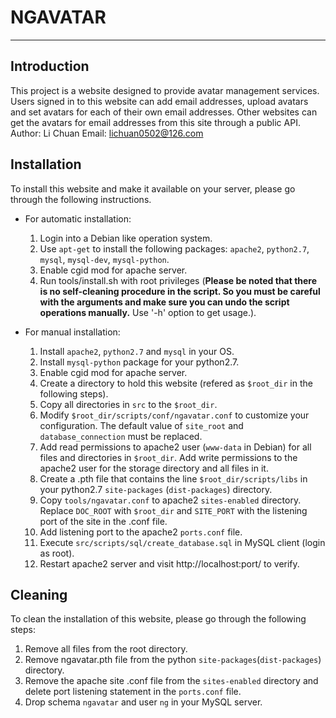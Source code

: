 # NGAVATAR

---
## Introduction
This project is a website designed to provide avatar management services. Users signed in to this website can add email addresses, upload avatars and set avatars for each of their own email addresses. Other websites can get the avatars for email addresses from this site through a public API.
Author: Li Chuan
Email: lichuan0502@126.com

## Installation
To install this website and make it available on your server, please go through the following instructions.  

- For automatic installation:
    1. Login into a Debian like operation system.
    2. Use `apt-get` to install the following packages: `apache2`, `python2.7`, `mysql`, `mysql-dev`, `mysql-python`.
    3. Enable cgid mod for apache server.
    4. Run tools/install.sh with root privileges (**Please be noted that there is no self-cleaning procedure in the script. So you must be careful with the arguments and make sure you can undo the script operations manually.** Use '-h' option to get usage.).

- For manual installation:
    1. Install `apache2`, `python2.7` and `mysql` in your OS.
    2. Install `mysql-python` package for your python2.7.
    3. Enable cgid mod for apache server.
    4. Create a directory to hold this website (refered as `$root_dir` in the following steps).
    5. Copy all directories in `src` to the `$root_dir`.
    6. Modify `$root_dir/scripts/conf/ngavatar.conf` to customize your configuration. The default value of `site_root` and `database_connection` must be replaced.
    7. Add read permissions to apache2 user (`www-data` in Debian) for all files and directories in `$root_dir`. Add write permissions to the apache2 user for the storage directory and all files in it.
    8. Create a .pth file that contains the line `$root_dir/scripts/libs` in your python2.7 `site-packages` (`dist-packages`) directory.
    9. Copy `tools/ngavatar.conf` to apache2 `sites-enabled` directory. Replace `DOC_ROOT` with `$root_dir` and `SITE_PORT` with the listening port of the site in the .conf file.
    10. Add listening port to the apache2 `ports.conf` file.
    11. Execute `src/scripts/sql/create_database.sql` in MySQL client (login as root).
    12. Restart apache2 server and visit http://localhost:port/ to verify.

## Cleaning
To clean the installation of this website, please go through the following steps:
1. Remove all files from the root directory.
2. Remove ngavatar.pth file from the python `site-packages`(`dist-packages`) directory.
3. Remove the apache site .conf file from the `sites-enabled` directory and delete port listening statement in the `ports.conf` file.
4. Drop schema `ngavatar` and user `ng` in your MySQL server.
